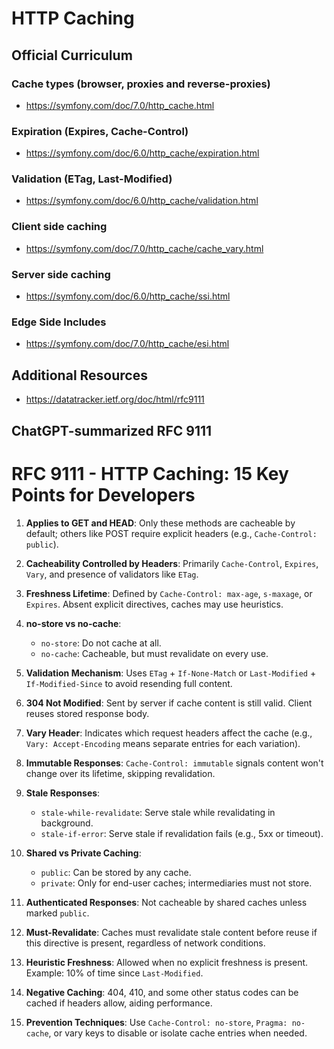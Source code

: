 # HTTP Caching

## Official Curriculum

### Cache types (browser, proxies and reverse-proxies)
* https://symfony.com/doc/7.0/http_cache.html
### Expiration (Expires, Cache-Control)
* https://symfony.com/doc/6.0/http_cache/expiration.html
### Validation (ETag, Last-Modified)
* https://symfony.com/doc/6.0/http_cache/validation.html
### Client side caching
* https://symfony.com/doc/7.0/http_cache/cache_vary.html
### Server side caching
* https://symfony.com/doc/6.0/http_cache/ssi.html
### Edge Side Includes
* https://symfony.com/doc/7.0/http_cache/esi.html

## Additional Resources
* https://datatracker.ietf.org/doc/html/rfc9111

## ChatGPT-summarized RFC 9111

# RFC 9111 - HTTP Caching: 15 Key Points for Developers

1. **Applies to GET and HEAD**: Only these methods are cacheable by default; others like POST require explicit headers (e.g., `Cache-Control: public`).

2. **Cacheability Controlled by Headers**: Primarily `Cache-Control`, `Expires`, `Vary`, and presence of validators like `ETag`.

3. **Freshness Lifetime**: Defined by `Cache-Control: max-age`, `s-maxage`, or `Expires`. Absent explicit directives, caches may use heuristics.

4. **no-store vs no-cache**:
    - `no-store`: Do not cache at all.
    - `no-cache`: Cacheable, but must revalidate on every use.

5. **Validation Mechanism**: Uses `ETag` + `If-None-Match` or `Last-Modified` + `If-Modified-Since` to avoid resending full content.

6. **304 Not Modified**: Sent by server if cache content is still valid. Client reuses stored response body.

7. **Vary Header**: Indicates which request headers affect the cache (e.g., `Vary: Accept-Encoding` means separate entries for each variation).

8. **Immutable Responses**: `Cache-Control: immutable` signals content won't change over its lifetime, skipping revalidation.

9. **Stale Responses**:
    - `stale-while-revalidate`: Serve stale while revalidating in background.
    - `stale-if-error`: Serve stale if revalidation fails (e.g., 5xx or timeout).

10. **Shared vs Private Caching**:
    - `public`: Can be stored by any cache.
    - `private`: Only for end-user caches; intermediaries must not store.

11. **Authenticated Responses**: Not cacheable by shared caches unless marked `public`.

12. **Must-Revalidate**: Caches must revalidate stale content before reuse if this directive is present, regardless of network conditions.

13. **Heuristic Freshness**: Allowed when no explicit freshness is present. Example: 10% of time since `Last-Modified`.

14. **Negative Caching**: 404, 410, and some other status codes can be cached if headers allow, aiding performance.

15. **Prevention Techniques**: Use `Cache-Control: no-store`, `Pragma: no-cache`, or vary keys to disable or isolate cache entries when needed.

